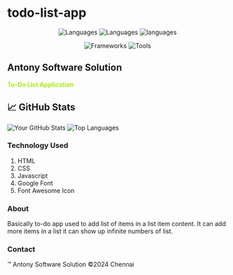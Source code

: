 # todo-list-app

<div align="center">

![Languages](https://img.shields.io/github/languages/top/antonyjued/todo-list-app?style=flat&logo=HTML5)
![Languages](https://img.shields.io/github/languages/top/antonyjued/todo-list-app?style=flat&logo=javascript)
![languages](https://img.shields.io/github/languages/top/antonyjued/todo-list-app?style=flat&logo=CSS)

![Frameworks](https://img.shields.io/badge/Frameworks-BasicJavascript-green)
![Tools](https://img.shields.io/badge/Tools-Acode-blue)


</div>

## Antony Software Solution 
<b style="color:#a8eb12;">To-Do List Application</b>


## 📈 GitHub Stats

![Your GitHub Stats](https://github-readme-stats.vercel.app/api?username=antonyjued&show_icons=true&hide_title=true&count_private=false&hide=prs&theme=algolia)
![Top Languages](https://github-readme-stats.vercel.app/api/top-langs/?username=antonyjued&layout=compact&theme=algolia)

### Technology Used
1. HTML
2. CSS
3. Javascript
4. Google Font
5. Font Awesome Icon

### About
 Basically to-do app used to add list of items in a 
 list item content. It can add more items in a list
 it can show up infinite numbers of list.

### Contact

&trade; Antony Software Solution
&copy;2024 Chennai

